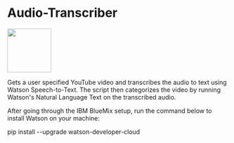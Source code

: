 # Audio-Transcriber

<img src="https://ibb.co/i5Pwx7" width="100" height="100"/>

Gets a user specified YouTube video and transcribes the audio to text using Watson Speech-to-Text. The script then categorizes the video by running Watson's Natural Language
Text on the transcribed audio.

After going through the IBM BlueMix setup, run the command below to install Watson on your machine:

pip install --upgrade watson-developer-cloud
